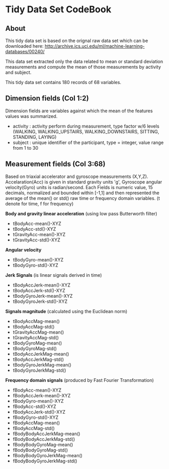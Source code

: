 Tidy Data Set CodeBook
=====================
About
-----
This tidy data set is based on the orignal raw data set which can be downloaded here:
http://archive.ics.uci.edu/ml/machine-learning-databases/00240/

This data set extracted only the data related to mean or standard deviation measurements and compute the mean of those measurements by activity and subject. 

This tidy data set contains 180 records of 68 variables.

Dimension fields (Col 1:2)
--------------------------
Dimension fields are variables against which the mean of the features values was summarized.
- activity : activity perform during measurement, type factor w/6 levels (WALKING, WALKING_UPSTAIRS,  WALKING_DOWNSTAIRS, SITTING, STANDING, LAYING)
- subject : unique identifier of the participant, type = integer, value range from 1 to 30

Measurement fields (Col 3:68)
-----------------------------
Based on triaxial accelerator and gyroscope measurements (X,Y,Z).
Accelaration(Acc) is given in standard gravity units 'g', Gyroscope angular velocity(Gyro) units is radian/second.
Each Fields is numeric value, 15 decimals, normalized and bounded within [-1,1] and then represented the average of the mean() or std() raw time or frequency domain variables. (t denote for time, f for frequency)

<b>Body and gravity linear acceleration</b> (using low pass Butterworth filter)
- tBodyAcc-mean()-XYZ 
- tBodyAcc-std()-XYZ 
- tGravityAcc-mean()-XYZ
- tGravityAcc-std()-XYZ

<b>Angular velocity</b>
- tBodyGyro-mean()-XYZ
- tBodyGyro-std()-XYZ

<b>Jerk Signals</b> (is linear signals derived in time)
- tBodyAccJerk-mean()-XYZ
- tBodyAccJerk-std()-XYZ
- tBodyGyroJerk-mean()-XYZ
- tBodyGyroJerk-std()-XYZ


<b>Signals magnitude</b>  (calculated using the Euclidean norm)
- tBodyAccMag-mean()
- tBodyAccMag-std()
- tGravityAccMag-mean()
- tGravityAccMag-std()
- tBodyGyroMag-mean()
- tBodyGyroMag-std()
- tBodyAccJerkMag-mean()
- tBodyAccJerkMag-std()
- tBodyGyroJerkMag-mean()
- tBodyGyroJerkMag-std()

<b>Frequency domain signals</b>  (produced by Fast Fourier Transformation)
- fBodyAcc-mean()-XYZ
- fBodyAccJerk-mean()-XYZ
- fBodyGyro-mean()-XYZ
- fBodyAcc-std()-XYZ
- fBodyAccJerk-std()-XYZ
- fBodyGyro-std()-XYZ
- fBodyAccMag-mean()
- fBodyAccMag-std()
- fBodyBodyAccJerkMag-mean()
- fBodyBodyAccJerkMag-std()
- fBodyBodyGyroMag-mean()
- fBodyBodyGyroMag-std()
- fBodyBodyGyroJerkMag-mean()
- fBodyBodyGyroJerkMag-std()


